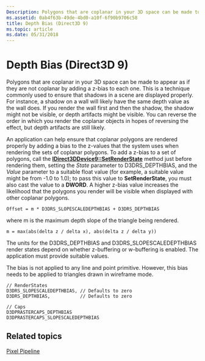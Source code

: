```yaml
---
Description: Polygons that are coplanar in your 3D space can be made to appear as if they are not coplanar by adding a z-bias to each one.
ms.assetid: 0ab4f63b-49de-4bd0-a10f-6f90b9706c58
title: Depth Bias (Direct3D 9)
ms.topic: article
ms.date: 05/31/2018
---
```


# Depth Bias (Direct3D 9)

Polygons that are coplanar in your 3D space can be made to appear as if they are not coplanar by adding a z-bias to each one. This is a technique commonly used to ensure that shadows in a scene are displayed properly. For instance, a shadow on a wall will likely have the same depth value as the wall does. If you render the wall first and then the shadow, the shadow might not be visible, or depth artifacts might be visible. You can reverse the order in which you render the coplanar objects in hopes of reversing the effect, but depth artifacts are still likely.

An application can help ensure that coplanar polygons are rendered properly by adding a bias to the z-values that the system uses when rendering the sets of coplanar polygons. To add a z-bias to a set of polygons, call the [**IDirect3DDevice9::SetRenderState**](/windows/win32/api/d3d9helper/nf-d3d9helper-idirect3ddevice9-setrenderstate) method just before rendering them, setting the *State* parameter to D3DRS\_DEPTHBIAS, and the *Value* parameter to a suitable float value (for example, a suitable value might be from -1.0 to 1.0); to pass this value to **SetRenderState**, you must also cast the value to a **DWORD**. A higher z-bias value increases the likelihood that the polygons you render will be visible when displayed with other coplanar polygons.


```
Offset = m * D3DRS_SLOPESCALEDEPTHBIAS + D3DRS_DEPTHBIAS
```



where m is the maximum depth slope of the triangle being rendered.


```
m = max(abs(delta z / delta x), abs(delta z / delta y)) 
```



The units for the D3DRS\_DEPTHBIAS and D3DRS\_SLOPESCALEDEPTHBIAS render states depend on whether z-buffering or w-buffering is enabled. The application must provide suitable values.

The bias is not applied to any line and point primitive. However, this bias needs to be applied to triangles drawn in wireframe mode.


```
// RenderStates
D3DRS_SLOPESCALEDEPTHBIAS, // Defaults to zero
D3DRS_DEPTHBIAS,           // Defaults to zero
```




```
// Caps
D3DPRASTERCAPS_DEPTHBIAS           
D3DPRASTERCAPS_SLOPESCALEDEPTHBIAS 
```



## Related topics

<dl> <dt>

[Pixel Pipeline](pixel-pipeline.md)
</dt> </dl>

 

 